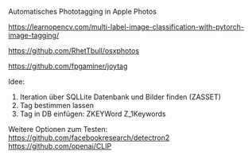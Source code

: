 Automatisches Phototagging in Apple Photos

https://learnopencv.com/multi-label-image-classification-with-pytorch-image-tagging/

https://github.com/RhetTbull/osxphotos

https://github.com/fpgaminer/joytag

Idee:
1) Iteration über SQLLite Datenbank und Bilder finden (ZASSET)
2) Tag bestimmen lassen
3) Tag in DB einfügen:
	ZKEYWord
	Z_1Keywords

 Weitere Optionen zum Testen:
 https://github.com/facebookresearch/detectron2
 https://github.com/openai/CLIP
 
